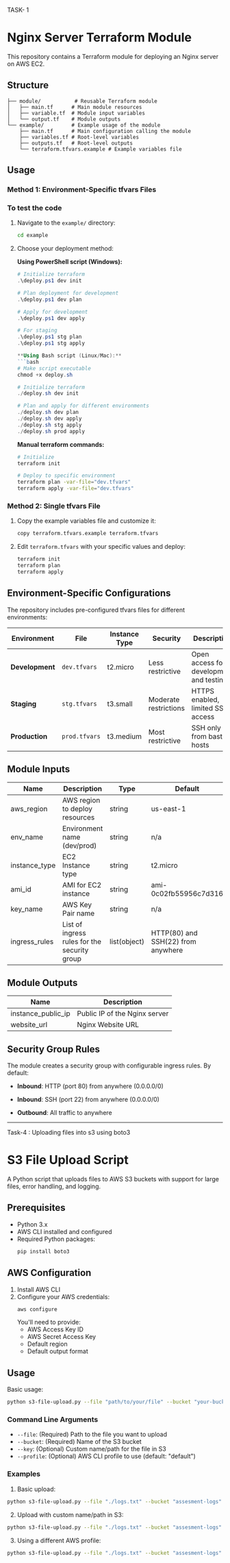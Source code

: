 TASK- 1

# Nginx Server Terraform Module

This repository contains a Terraform module for deploying an Nginx server on AWS EC2.

## Structure

```
├── module/           # Reusable Terraform module
│   ├── main.tf      # Main module resources
│   ├── variable.tf  # Module input variables
│   └── output.tf    # Module outputs
└── example/         # Example usage of the module
    ├── main.tf      # Main configuration calling the module
    ├── variables.tf # Root-level variables
    ├── outputs.tf   # Root-level outputs
    └── terraform.tfvars.example # Example variables file
```

## Usage

### Method 1: Environment-Specific tfvars Files
### To test the code 
1. Navigate to the `example/` directory:
   ```bash
   cd example
   ```

2. Choose your deployment method:

   **Using PowerShell script (Windows):**
   ```powershell
   # Initialize terraform
   .\deploy.ps1 dev init
   
   # Plan deployment for development
   .\deploy.ps1 dev plan
   
   # Apply for development
   .\deploy.ps1 dev apply
   
   # For staging
   .\deploy.ps1 stg plan
   .\deploy.ps1 stg apply

   **Using Bash script (Linux/Mac):**
   ```bash
   # Make script executable
   chmod +x deploy.sh
   
   # Initialize terraform
   ./deploy.sh dev init
   
   # Plan and apply for different environments
   ./deploy.sh dev plan
   ./deploy.sh dev apply
   ./deploy.sh stg apply
   ./deploy.sh prod apply
   ```

   **Manual terraform commands:**
   ```bash
   # Initialize
   terraform init
   
   # Deploy to specific environment
   terraform plan -var-file="dev.tfvars"
   terraform apply -var-file="dev.tfvars"

### Method 2: Single tfvars File

1. Copy the example variables file and customize it:
   ```bash
   copy terraform.tfvars.example terraform.tfvars
   ```

2. Edit `terraform.tfvars` with your specific values and deploy:
   ```bash
   terraform init
   terraform plan
   terraform apply
   ```

## Environment-Specific Configurations

The repository includes pre-configured tfvars files for different environments:

| Environment | File | Instance Type | Security | Description |
|-------------|------|---------------|----------|-------------|
| **Development** | `dev.tfvars` | t2.micro | Less restrictive | Open access for development and testing |
| **Staging** | `stg.tfvars` | t3.small | Moderate restrictions | HTTPS enabled, limited SSH access |
| **Production** | `prod.tfvars` | t3.medium | Most restrictive | SSH only from bastion hosts |

## Module Inputs

| Name | Description | Type | Default | Required |
|------|-------------|------|---------|----------|
| aws_region | AWS region to deploy resources | string | us-east-1 | no |
| env_name | Environment name (dev/prod) | string | n/a | yes |
| instance_type | EC2 Instance type | string | t2.micro | no |
| ami_id | AMI for EC2 instance | string | ami-0c02fb55956c7d316 | no |
| key_name | AWS Key Pair name | string | n/a | yes |
| ingress_rules | List of ingress rules for the security group | list(object) | HTTP(80) and SSH(22) from anywhere | no |

## Module Outputs

| Name | Description |
|------|-------------|
| instance_public_ip | Public IP of the Nginx server |
| website_url | Nginx Website URL |

## Security Group Rules

The module creates a security group with configurable ingress rules. By default:
- **Inbound**: HTTP (port 80) from anywhere (0.0.0.0/0)
- **Inbound**: SSH (port 22) from anywhere (0.0.0.0/0)

- **Outbound**: All traffic to anywhere

-------------------------------------------------------------------------------------------------------------------------------------

Task-4 : Uploading files into s3 using boto3

# S3 File Upload Script
A Python script that uploads files to AWS S3 buckets with support for large files, error handling, and logging.
## Prerequisites

- Python 3.x
- AWS CLI installed and configured
- Required Python packages:
  ```bash
  pip install boto3
  ```

## AWS Configuration

1. Install AWS CLI
2. Configure your AWS credentials:
   ```bash
   aws configure
   ```
   You'll need to provide:
   - AWS Access Key ID
   - AWS Secret Access Key
   - Default region
   - Default output format

## Usage

Basic usage:
```bash
python s3-file-upload.py --file "path/to/your/file" --bucket "your-bucket-name"
```

### Command Line Arguments

- `--file`: (Required) Path to the file you want to upload
- `--bucket`: (Required) Name of the S3 bucket
- `--key`: (Optional) Custom name/path for the file in S3
- `--profile`: (Optional) AWS CLI profile to use (default: "default")

### Examples

1. Basic upload:
```bash
python s3-file-upload.py --file "./logs.txt" --bucket "assesment-logs"
```

2. Upload with custom name/path in S3:
```bash
python s3-file-upload.py --file "./logs.txt" --bucket "assesment-logs" --key "custom/path/file.log"
```

3. Using a different AWS profile:
```bash
python s3-file-upload.py --file "./logs.txt" --bucket "assesment-logs" --profile "default"
```

```````````````````````````````````````````````````````````````````````````````````````````````````````````````````````````````
